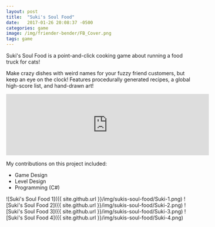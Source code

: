 ```yaml
---
layout: post
title:  "Suki's Soul Food"
date:   2017-01-26 20:08:37 -0500
categories: game
image: /img/friender-bender/FB_Cover.png
tags: game
---
```

Suki's Soul Food is a point-and-click cooking game about running a food truck for cats! 

Make crazy dishes with weird names for your fuzzy friend customers, but keep an eye on the clock! Features procedurally generated recipes, a global high-score list, and hand-drawn art!

<iframe frameborder="0" src="https://itch.io/embed/157302?bg_color=4da8a0&amp;fg_color=ffffff&amp;link_color=f2f2f2&amp;border_color=b08d2d" width="552" height="167"></iframe>

My contributions on this project included:

* Game Design
* Level Design
* Programming (C#)

![Suki's Soul Food 1]({{ site.github.url }}/img/sukis-soul-food/Suki-1.png)
![Suki's Soul Food 2]({{ site.github.url }}/img/sukis-soul-food/Suki-2.png)
![Suki's Soul Food 3]({{ site.github.url }}/img/sukis-soul-food/Suki-3.png)
![Suki's Soul Food 4]({{ site.github.url }}/img/sukis-soul-food/Suki-4.png)
